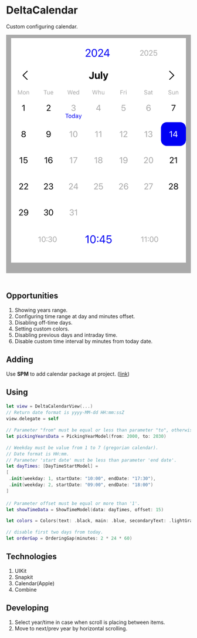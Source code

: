 # DeltaCalendar
Custom configuring calendar.

<img src="https://github.com/gikKid/DeltaCalendar/blob/main/ContentResource/CalendarView.jpeg" title="" width="550" height="650"/>&nbsp;

## Opportunities
1. Showing years range.
2. Configuring time range at day and minutes offset.
3. Disabling off-time days.
4. Setting custom colors.
5. Disabling previous days and intraday time.
6. Disable custom time interval by minutes from today date.

## Adding
Use **SPM** to add calendar package at project. ([link](https://github.com/gikKid/DeltaCalendar))

## Using
```swift
let view = DeltaCalendarView(...)
// Return date format is yyyy-MM-dd HH:mm:ssZ
view.delegate = self
```

```swift
// Parameter "from" must be equal or less than parameter "to", otherwise it woudnt be build.
let pickingYearsData = PickingYearModel(from: 2000, to: 2030)
```

```swift
// Weekday must be value from 1 to 7 (gregorian calendar).
// Date format is HH:mm.
// Parameter 'start date' must be less than parameter 'end date'.
let dayTimes: [DayTimeStartModel] =
[
 .init(weekday: 1, startDate: "10:00", endDate: "17:30"),
 .init(weekday: 2, startDate: "09:00", endDate: "18:00")
]

// Parameter offset must be equal or more than '1'.
let showTimeData = ShowTimeModel(data: dayTimes, offset: 15)
```

```swift
let colors = Colors(text: .black, main: .blue, secondaryText: .lightGray, background: .white)
```

```swift
// disable first two days from today.
let orderGap = OrderingGap(minutes: 2 * 24 * 60)
```

## Technologies
1. UIKit
2. Snapkit
3. Calendar(Apple)
4. Combine

## Developing
1. Select year/time in case when scroll is placing between items.
2. Move to next/prev year by horizontal scrolling.